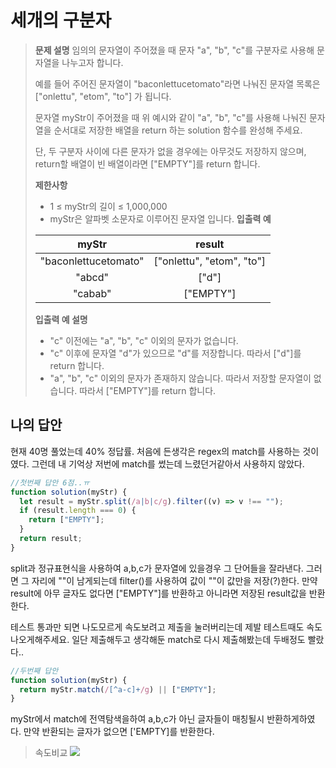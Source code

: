 # 세개의 구분자

> **문제 설명**
> 임의의 문자열이 주어졌을 때 문자 "a", "b", "c"를 구분자로 사용해 문자열을 나누고자 합니다.
>
> 예를 들어 주어진 문자열이 "baconlettucetomato"라면 나눠진 문자열 목록은 ["onlettu", "etom", "to"] 가 됩니다.
>
> 문자열 myStr이 주어졌을 때 위 예시와 같이 "a", "b", "c"를 사용해 나눠진 문자열을 순서대로 저장한 배열을 return 하는 solution 함수를 완성해 주세요.
>
> 단, 두 구분자 사이에 다른 문자가 없을 경우에는 아무것도 저장하지 않으며, return할 배열이 빈 배열이라면 ["EMPTY"]를 return 합니다.
>
> **제한사항**
>
> - 1 ≤ myStr의 길이 ≤ 1,000,000
> - myStr은 알파벳 소문자로 이루어진 문자열 입니다.
>   **입출력 예**
>
> |        myStr         |          result           |
> | :------------------: | :-----------------------: |
> | "baconlettucetomato" | ["onlettu", "etom", "to"] |
> |        "abcd"        |           ["d"]           |
> |       "cabab"        |         ["EMPTY"]         |
>
> **입출력 예 설명**
>
> - "c" 이전에는 "a", "b", "c" 이외의 문자가 없습니다.
> - "c" 이후에 문자열 "d"가 있으므로 "d"를 저장합니다. 따라서 ["d"]를 return 합니다.
> - "a", "b", "c" 이외의 문자가 존재하지 않습니다. 따라서 저장할 문자열이 없습니다. 따라서 ["EMPTY"]를 return 합니다.

## 나의 답안

현재 40명 풀었는데 40% 정답률.
처음에 든생각은 regex의 match를 사용하는 것이였다.
그런데 내 기억상 저번에 match를 썼는데 느렸던거같아서 사용하지 않았다.

```js
//첫번째 답안 6점..ㅠ
function solution(myStr) {
  let result = myStr.split(/a|b|c/g).filter((v) => v !== "");
  if (result.length === 0) {
    return ["EMPTY"];
  }
  return result;
}
```

split과 정규표현식을 사용하여 a,b,c가 문자열에 있을경우 그 단어들을 잘라낸다.
그러면 그 자리에 ""이 남게되는데 filter()를 사용하여 값이 ""이 값만을 저장(?)한다.
만약 result에 아무 글자도 없다면 ["EMPTY"]를 반환하고 아니라면 저장된 result값을 반환한다.

테스트 통과만 되면 나도모르게 속도보려고 제출을 눌러버리는데 제발 테스트때도 속도나오게해주세요.
일단 제출해두고 생각해둔 match로 다시 제출해봤는데 두배정도 빨랐다..

```js
//두번째 답안
function solution(myStr) {
  return myStr.match(/[^a-c]+/g) || ["EMPTY"];
}
```

myStr에서 match에 전역탐색을하여 a,b,c가 아닌 글자들이 매칭될시 반환하게하였다.
만약 반환되는 글자가 없으면 ['EMPTY]를 반환한다.

> 속도비교
> ![](https://velog.velcdn.com/images/kimsu10/post/f65c0ba2-5b7e-4fed-80e9-73bb4868570f/image.png)

